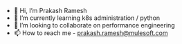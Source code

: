 - 👋 Hi, I’m Prakash Ramesh
- 🌱 I’m currently learning k8s administration / python
- 💞️ I’m looking to collaborate on performance engineering
- 📫 How to reach me - prakash.ramesh@mulesoft.com

<!---
prakash-ramesh-mulesoft/prakash-ramesh-mulesoft is a ✨ special ✨ repository because its `README.md` (this file) appears on your GitHub profile.
You can click the Preview link to take a look at your changes.
--->
